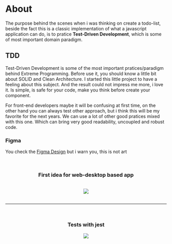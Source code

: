 # About

The purpose behind the scenes when i was thinking on create a todo-list, beside the fact this is a classic implementation of what a javascript application can do, is to pratice **Test-Driven Development**, which is some of most important domain paradigm.

## TDD
Test-Driven Development is some of the most important pratices/paradigm behind Extreme Programming. Before use it, you should know a little bit about SOLID and Clean Architecture. I started this little project to have a feeling about this subject. And the result could not impress me more, i love it. Is simple, is safe for your code, make you think before create your component.

For front-end developers maybe it will be confusing at first time, on the other hand you can always test other approach, but i think this will be my favorite for the next years. We can use a lot of other good pratices mixed with this one. Which can bring very good readability, uncoupled and robust code.

### Figma
You check the [Figma Design](https://www.figma.com/file/61pOQcQHCrn4nH3fwSejDh/Pomodoro-em-Grupo---Versao-1?node-id=124%3A36)
but i warn you, this is not art

<br>

<div align="center" target="__blank">

<h3>First idea for web-desktop based app </h3>
<br>

  <a href="https://www.figma.com/file/61pOQcQHCrn4nH3fwSejDh/Pomodoro-em-Grupo---Versao-1?node-id=124%3A36">
  
  <img src="https://i.imgur.com/aRctBLa.png" />
  
  </a>
  
</div>

<br>
<hr>
<br>

<div align="center">
  <h3>Tests with jest</h3>
  <img src="https://i.imgur.com/ZKQbSCe.png" />
  
</div>

